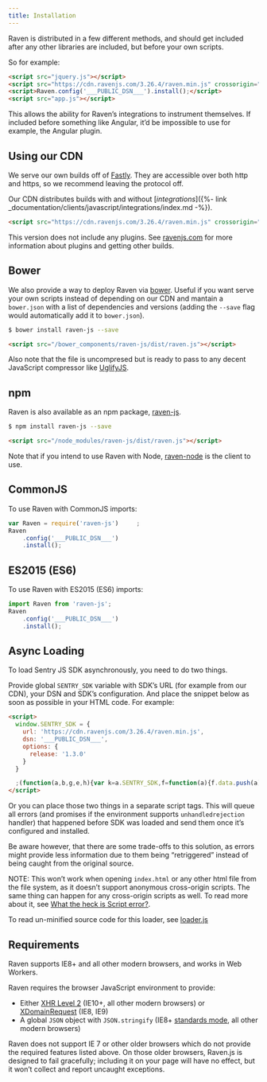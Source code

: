 ```yaml
---
title: Installation
---
```


Raven is distributed in a few different methods, and should get included after any other libraries are included, but before your own scripts.

So for example:

```html
<script src="jquery.js"></script>
<script src="https://cdn.ravenjs.com/3.26.4/raven.min.js" crossorigin="anonymous"></script>
<script>Raven.config('___PUBLIC_DSN___').install();</script>
<script src="app.js"></script>
```

This allows the ability for Raven’s integrations to instrument themselves. If included before something like Angular, it’d be impossible to use for example, the Angular plugin.

## Using our CDN

We serve our own builds off of [Fastly](http://www.fastly.com/). They are accessible over both http and https, so we recommend leaving the protocol off.

Our CDN distributes builds with and without [_integrations_]({%- link _documentation/clients/javascript/integrations/index.md -%}).

```html
<script src="https://cdn.ravenjs.com/3.26.4/raven.min.js" crossorigin="anonymous"></script>
```

This version does not include any plugins. See [ravenjs.com](http://ravenjs.com/) for more information about plugins and getting other builds.

## Bower

We also provide a way to deploy Raven via [bower](http://bower.io/). Useful if you want serve your own scripts instead of depending on our CDN and mantain a `bower.json` with a list of dependencies and versions (adding the `--save` flag would automatically add it to `bower.json`).

```sh
$ bower install raven-js --save
```

```html
<script src="/bower_components/raven-js/dist/raven.js"></script>
```

Also note that the file is uncompresed but is ready to pass to any decent JavaScript compressor like [UglifyJS](https://github.com/mishoo/UglifyJS2).

## npm

Raven is also available as an npm package, [raven-js](https://www.npmjs.com/package/raven-js).

```sh
$ npm install raven-js --save
```

```html
<script src="/node_modules/raven-js/dist/raven.js"></script>
```

Note that if you intend to use Raven with Node, [raven-node](https://github.com/getsentry/raven-node) is the client to use.

## CommonJS

To use Raven with CommonJS imports:

```javascript
var Raven = require('raven-js')     ;
Raven
    .config('___PUBLIC_DSN___')
    .install();
```

## ES2015 (ES6)

To use Raven with ES2015 (ES6) imports:

```javascript
import Raven from 'raven-js';
Raven
    .config('___PUBLIC_DSN___')
    .install();
```

## Async Loading

To load Sentry JS SDK asynchronously, you need to do two things.

Provide global `SENTRY_SDK` variable with SDK’s URL (for example from our CDN), your DSN and SDK’s configuration. And place the snippet below as soon as possible in your HTML code. For example:

```html
<script>
  window.SENTRY_SDK = {
    url: 'https://cdn.ravenjs.com/3.26.4/raven.min.js',
    dsn: '___PUBLIC_DSN___',
    options: {
      release: '1.3.0'
    }
  }

  ;(function(a,b,g,e,h){var k=a.SENTRY_SDK,f=function(a){f.data.push(a)};f.data=[];var l=a[e];a[e]=function(c,b,e,d,h){f({e:[].slice.call(arguments)});l&&l.apply(a,arguments)};var m=a[h];a[h]=function(c){f({p:c.reason});m&&m.apply(a,arguments)};var n=b.getElementsByTagName(g)[0];b=b.createElement(g);b.src=k.url;b.crossorigin="anonymous";b.addEventListener("load",function(){try{a[e]=l;a[h]=m;var c=f.data,b=a.Raven;b.config(k.dsn,k.options).install();var g=a[e];if(c.length)for(var d=0;d<c.length;d++)c[d].e?g.apply(b.TraceKit,c[d].e):c[d].p&&b.captureException(c[d].p)}catch(p){console.log(p)}});n.parentNode.insertBefore(b,n)})(window,document,"script","onerror","onunhandledrejection");
</script>
```

Or you can place those two things in a separate script tags. This will queue all errors (and promises if the environment supports `unhandledrejection` handler) that happened before SDK was loaded and send them once it’s configured and installed.

Be aware however, that there are some trade-offs to this solution, as errors might provide less information due to them being “retriggered” instead of being caught from the original source.

NOTE: This won’t work when opening `index.html` or any other html file from the file system, as it doesn’t support anonymous cross-origin scripts. The same thing can happen for any cross-origin scripts as well. To read more about it, see [What the heck is Script error?](https://blog.sentry.io/2016/05/17/what-is-script-error).

To read un-minified source code for this loader, see [loader.js](https://github.com/getsentry/raven-js/blob/master/packages/raven-js/src/loader.js)

## Requirements

Raven supports IE8+ and all other modern browsers, and works in Web Workers.

Raven requires the browser JavaScript environment to provide:

-   Either [XHR Level 2](http://caniuse.com/#feat=xhr2) (IE10+, all other modern browsers) or [XDomainRequest](https://developer.mozilla.org/en-US/docs/Web/API/XDomainRequest) (IE8, IE9)
-   A global `JSON` object with `JSON.stringify` (IE8+ [standards mode](http://msdn.microsoft.com/en-us/library/cc288325(VS.85).aspx), all other modern browsers)

Raven does not support IE 7 or other older browsers which do not provide the required features listed above. On those older browsers, Raven.js is designed to fail gracefully; including it on your page will have no effect, but it won’t collect and report uncaught exceptions.
